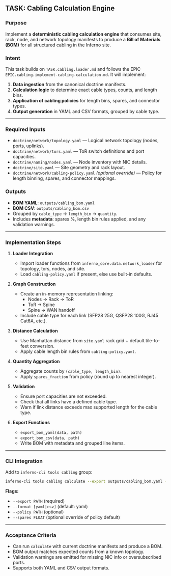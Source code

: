 ## TASK: Cabling Calculation Engine

### Purpose
Implement a **deterministic cabling calculation engine** that consumes site, rack, node, and network topology manifests to produce a **Bill of Materials (BOM)** for all structured cabling in the Inferno site.

### Intent
This task builds on `TASK.cabling.loader.md` and follows the EPIC `EPIC.cabling.implement-cabling-calculation.md`. It will implement:

1. **Data ingestion** from the canonical doctrine manifests.
2. **Calculation logic** to determine exact cable types, counts, and length bins.
3. **Application of cabling policies** for length bins, spares, and connector types.
4. **Output generation** in YAML and CSV formats, grouped by cable type.

---

### Required Inputs
- `doctrine/network/topology.yaml` — Logical network topology (nodes, ports, uplinks).
- `doctrine/network/tors.yaml` — ToR switch definitions and port capacities.
- `doctrine/naming/nodes.yaml` — Node inventory with NIC details.
- `doctrine/site.yaml` — Site geometry and rack layout.
- `doctrine/network/cabling-policy.yaml` *(optional override)* — Policy for length binning, spares, and connector mappings.

### Outputs
- **BOM YAML**: `outputs/cabling_bom.yaml`
- **BOM CSV**: `outputs/cabling_bom.csv`
- Grouped by `cable_type` → `length_bin` → `quantity`.
- Includes **metadata**: spares %, length bin rules applied, and any validation warnings.

---

### Implementation Steps
1. **Loader Integration**
    - Import loader functions from `inferno_core.data.network_loader` for topology, tors, nodes, and site.
    - Load `cabling-policy.yaml` if present, else use built-in defaults.

2. **Graph Construction**
    - Create an in-memory representation linking:
        - Nodes → Rack → ToR
        - ToR → Spine
        - Spine → WAN handoff
    - Include cable type for each link (SFP28 25G, QSFP28 100G, RJ45 Cat6A, etc.).

3. **Distance Calculation**
    - Use Manhattan distance from `site.yaml` rack grid + default tile-to-feet conversion.
    - Apply cable length bin rules from `cabling-policy.yaml`.

4. **Quantity Aggregation**
    - Aggregate counts by `(cable_type, length_bin)`.
    - Apply `spares_fraction` from policy (round up to nearest integer).

5. **Validation**
    - Ensure port capacities are not exceeded.
    - Check that all links have a defined cable type.
    - Warn if link distance exceeds max supported length for the cable type.

6. **Export Functions**
    - `export_bom_yaml(data, path)`
    - `export_bom_csv(data, path)`
    - Write BOM with metadata and grouped line items.

---

### CLI Integration
Add to `inferno-cli tools cabling` group:

```bash
inferno-cli tools cabling calculate --export outputs/cabling_bom.yaml --format yaml
```

**Flags:**
- `--export PATH` (required)
- `--format [yaml|csv]` (default: yaml)
- `--policy PATH` (optional)
- `--spares FLOAT` (optional override of policy default)

---

### Acceptance Criteria
- Can run `calculate` with current doctrine manifests and produce a BOM.
- BOM output matches expected counts from a known topology.
- Validation warnings are emitted for missing NIC info or oversubscribed ports.
- Supports both YAML and CSV output formats.